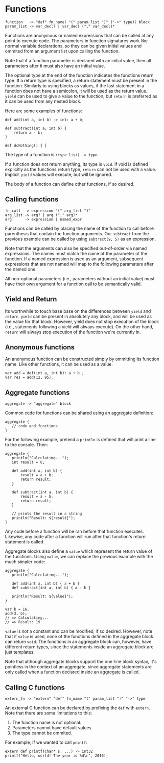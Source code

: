 # Functions

    function   -> "def" fn_name? "(" param_list ")" ("->" type)? block
    param_list -> var_decl? | var_decl ("," var_decl)*

Functions are anonymous or named expressions that can be called at any point to execute code. The parameters in function signatures work like normal variable declarations, so they can be given initial values and ommited from an argument list upon calling the function.

Note that if a function parameter is declared with an initial value, then all parameters after it must also have an initial value.

The optional type at the end of the function indicates the functions return type. If a return type is specified, a return statement must be present in the function. Similarly to using blocks as values, if the last statement in a function does not have a semicolon, it will be used as the return value. `yield` can be used to give a value to the function, but `return` is preferred as it can be used from any nested block.

Here are some examples of functions:

    def add(int a, int b) -> int: a + b;

    def subtract(int a, int b) {
        return a - b;
    }

    def doNothing() { }

The type of a function is `(type_list) -> type`.

If a function does not return anything, its type is `void`. If void is defined explicitly as the functions return type, `return` can not be used with a value. Implicit `yield` values will execute, but will be ignored.

The body of a function can define other functions, if so desired.

## Calling functions

    fn_call  -> expression "(" arg_list ")"
    arg_list -> arg? | arg ("," arg)*
    arg      -> expression | named_expr

Functions can be called by placing the name of the function to call before parenthesis that contain the function arguments. Our `subtract` from the previous example can be called by using `subtract(9, 5)` as an expression.

Note that the arguments can also be specified out-of-order via named expressions. The names must match the name of the parameter of the function. If a named expression is used as an argument, subsequent expressions that are not named will map to the following paramaters after the named one.

All non-optional parameters (i.e., parameters without an initial value) must have their own argument for a function call to be semantically valid.

## Yield and Return

Its worthwhile to touch base base on the differences between `yield` and `return`. `yield` can be present in absolutely any block, and will be used as the value for that block. However, yield does not stop execution of the block (i.e., statements following a yield will always execute). On the other hand, `return` will always stop execution of the function we're currently in.

## Anonymous functions

An anonymous function can be constructed simply by ommitting its function name. Like other functions, it can be used as a value.

    var add = def(int a, int b): a + b ;
    var res = add(12, 95);

## Aggregate functions

    aggregate -> "aggregate" block

Common code for functions can be shared using an aggregate definition:

    aggregate {
       // code and functions
    }

For the following example, pretend a `println` is defined that will print a line to the console. Then:

    aggregate {
       println("Calculating...");
       int result = 0;

       def add(int a, int b) {
           result = a + b;
           return result;
       }

       def subtract(int a, int b) {
           result = a - b;
           return result;
       }

       // prints the result in a string
       println("Result: ${result}");
    }

Any code before a function will be ran before that function executes. Likewise, any code after a function will run after that function's return statement is called.

Aggregate blocks also define a `value` which represent the return value of the functions. Using `value`, we can replace the previous example with the much simpler code:

    aggregate {
       println("Calculating...");

       def add(int a, int b) { a + b }
       def subtract(int a, int b) { a - b }

       println("Result: ${value}");
    }

    var b = 16;
    add(3, b);
    // => Calculating...
    // => Result: 19


`value` is _not_ a constant and can be modified, if so desired. However, note that if `value` is used, none of the functions defined in the aggregate block can return `void`. The functions in an aggregate block can, however, have different return types, since the statements inside an aggregate block are just templates.

Note that although aggregate blocks support the one-line block syntax, it's pointless in the context of an aggregate, since aggregate statements are only called when a function declared inside an aggregate is called.

## Calling C functions

    extern_fn -> "extern" "def" fn_name "(" param_list ")" "->" type

An external C function can be declared by prefixing the `def` with `extern`. Note that there are some limitations to this:

1. The function name is not optional.
2. Parameters cannot have default values.
3. The type cannot be ommited.

For example, if we wanted to call `printf`:

    extern def printf(char* s, ...) -> int32
    printf("Hello, world! The year is %d\n", 2016);
